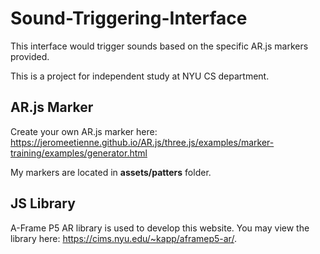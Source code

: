 # Sound-Triggering-Interface

This interface would trigger sounds based on the specific AR.js markers provided.

This is a project for independent study at NYU CS department.

## AR.js Marker

Create your own AR.js marker here: https://jeromeetienne.github.io/AR.js/three.js/examples/marker-training/examples/generator.html

My markers are located in <b>assets/patters</b> folder.

## JS Library

A-Frame P5 AR library is used to develop this website. You may view the library here: https://cims.nyu.edu/~kapp/aframep5-ar/.